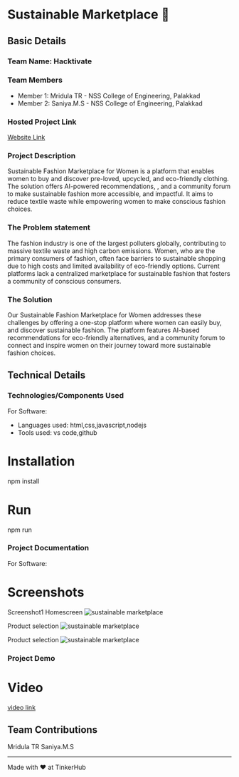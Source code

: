 # Sustainable Marketplace 🎯


## Basic Details
### Team Name: Hacktivate


### Team Members
- Member 1: Mridula TR - NSS College of Engineering, Palakkad
- Member 2: Saniya.M.S - NSS College of Engineering, Palakkad


### Hosted Project Link
[Website Link](https://sustainable-marketplace.vercel.app/)

### Project Description
Sustainable Fashion Marketplace for Women is a platform that enables women to buy and discover pre-loved, upcycled, and eco-friendly clothing. The solution offers AI-powered recommendations, , and a community forum to make sustainable fashion more accessible, and impactful. It aims to reduce textile waste while empowering women to make conscious fashion choices.


### The Problem statement
The fashion industry is one of the largest polluters globally, contributing to massive textile waste and high carbon emissions. Women, who are the primary consumers of fashion, often face barriers to sustainable shopping due to high costs and limited availability of eco-friendly options. Current platforms lack a centralized marketplace for  sustainable fashion that fosters a community of conscious consumers.

### The Solution
Our Sustainable Fashion Marketplace for Women addresses these challenges by offering a one-stop platform where women can easily buy,  and discover sustainable fashion. The platform features AI-based recommendations for eco-friendly alternatives,  and a community forum to connect and inspire women on their journey toward more sustainable fashion choices.

## Technical Details
### Technologies/Components Used
For Software:
- Languages used: html,css,javascript,nodejs
- Tools used: vs code,github


# Installation
npm install

# Run
npm run

### Project Documentation
For Software:

# Screenshots 
 Screenshot1 Homescreen
![sustainable marketplace](https://github.com/user-attachments/assets/a45b3885-6c6a-432d-8d34-4a650a95c5fe)

 Product selection
![sustainable marketplace](https://github.com/user-attachments/assets/0a7f60be-1c94-4a2b-8c28-04dd1145cc37)

Product selection
![sustainable marketplace](https://github.com/user-attachments/assets/e6ce94bd-9cf0-41fb-9858-9707aaa49a34)



### Project Demo
# Video
[video link](https://youtu.be/Zr8UQfggULU)



## Team Contributions
 Mridula TR
 Saniya.M.S

---
Made with ❤️ at TinkerHub
